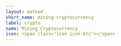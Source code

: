 ```yaml
---
layout: method
short_name: mining-cryptocurrency
label: crypto
name: Mining Cryptocurrency
icon: <span class="icon icon-btc"></span>
---
```


